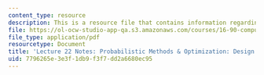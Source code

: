 ```yaml
---
content_type: resource
description: This is a resource file that contains information regarding lecture 22.
file: https://ol-ocw-studio-app-qa.s3.amazonaws.com/courses/16-90-computational-methods-in-aerospace-engineering-spring-2014/7796265e3e3f1db9f3f7dd2a6680ec95_MIT16_90S14_Lecture22.pdf
file_type: application/pdf
resourcetype: Document
title: 'Lecture 22 Notes: Probabilistic Methods & Optimization: Design of Experiments'
uid: 7796265e-3e3f-1db9-f3f7-dd2a6680ec95
---
```

